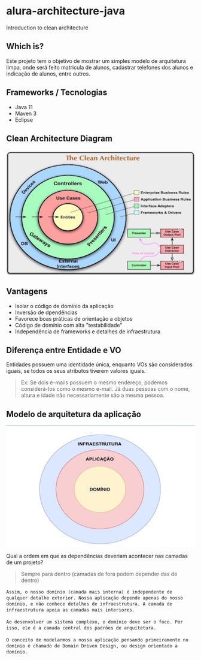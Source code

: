 # alura-architecture-java
Introduction to clean architecture 

## Which is?
Este projeto tem o objetivo de mostrar um simples modelo de  arquitetura limpa, onde será feito matricula de alunos, cadastrar telefones dos alunos e indicação de alunos, entre outros.

## Frameworks / Tecnologias
- Java 11
- Maven 3
- Eclipse

## Clean Architecture Diagram
![Clean Architecture](./images/clean.jpg)

## Vantagens
- Isolar o código de domínio da aplicação
- Inversão de dpendências
- Favorece boas práticas de orientação a objetos
- Código de domínio com alta "testabilidade"
- Independência de frameworks e detalhes de infraestrutura

## Diferença entre Entidade e VO
Entidades possuem uma identidade única, enquanto VOs são considerados iguais, se todos os seus atributos tiverem valores iguais.

> Ex: Se dois e-mails possuem o mesmo endereço, podemos considerá-los como o mesmo e-mail. Já duas pessoas com o nome, altura e idade não necessariamente são a mesma pessoa. 

## Modelo de arquitetura da aplicação
![Modelo de arquitetura da aplicação](./images/model.jpg)

Qual a ordem em que as dependências deveriam acontecer nas camadas de um projeto?
>Sempre para dentro (camadas de fora podem depender das de dentro)
```text
Assim, o nosso domínio (camada mais interna) é independente de qualquer detalhe exterior. Nossa aplicação depende apenas do nosso domínio, e não conhece detalhes de infraestrutura. A camada de infraestrutura apoia as camadas mais interiores.

Ao desenvolver um sistema complexo, o domínio deve ser o foco. Por isso, ele é a camada central dos padrões de arquitetura.

O conceito de modelarmos a nossa aplicação pensando primeiramente no domínio é chamado de Domain Driven Design, ou design orientado a domínio.
```